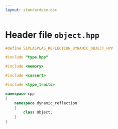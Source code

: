 ```yaml
---
layout: standardese-doc
---
```


# Header file `object.hpp`

``` cpp
#define SIPLASPLAS_REFLECTION_DYNAMIC_OBJECT_HPP 

#include "type.hpp"

#include <memory>

#include <cassert>

#include <type_traits>

namespace cpp
{
    namespace dynamic_reflection
    {
        class Object;
    }
}
```
